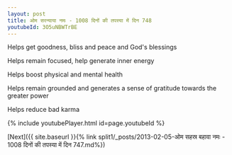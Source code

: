 ```yaml
---
layout: post
title: ओम सरन्याया नमः - 1008 दिनों की तपस्या में दिन 748
youtubeId: 3O5uNBWTrBE
---
```

 
 
Helps get goodness, bliss and peace and God's blessings
 
Helps remain focused, help generate inner energy 
 
Helps boost physical and mental health 
 
Helps remain grounded and generates a sense of gratitude towards the greater power 
 
Helps reduce bad karma
 
 
 
 


{% include youtubePlayer.html id=page.youtubeId %}
 
[Next]({{ site.baseurl }}{% link  split1/_posts/2013-02-05-ओम सहस्र बहावा नमः - 1008 दिनों की तपस्या में दिन 747.md%})
 
